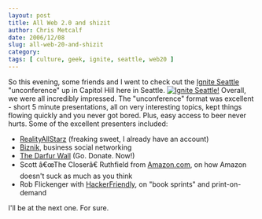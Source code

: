 ```yaml
---
layout: post
title: All Web 2.0 and shizit
author: Chris Metcalf
date: 2006/12/08
slug: all-web-20-and-shizit
category: 
tags: [ culture, geek, ignite, seattle, web20 ]
---
```


So this evening, some friends and I went to check out the <a href="http://www.igniteseattle.com">Ignite Seattle</a> "unconference" up in Capitol Hill here in Seattle.
<a href="http://flickr.com/photos/chrismetcalf/316999216/"><img src="http://static.flickr.com/112/316999216_0ac35bb90e.jpg?v=0" alt="Ignite Seattle!" /></a>
Overall, we were all incredibly impressed. The "unconference" format was excellent - short 5 minute presentations, all on very interesting topics, kept things flowing quickly and you never got bored. Plus, easy access to beer never hurts.
Some of the excellent presenters included:
<ul>
	<li><a href="http://www.realityallstarz.com/">RealityAllStarz</a> (freaking sweet, I already have an account)</li>
	<li><a href="http://biznik.com/">Biznik</a>, business social networking</li>
	<li><a href="http://darfurwall.org/">The Darfur Wall</a> (Go. Donate. Now!)</li>
	<li>Scott â€œThe Closerâ€ Ruthfield from <a href="http://amazon.com">Amazon.com</a>, on how Amazon doesn't suck as much as you think</li>
	<li>Rob Flickenger with <a href="http://hackerfriendly.com">HackerFriendly</a>, on "book sprints" and print-on-demand</li>
</ul>
I'll be at the next one. For sure.
